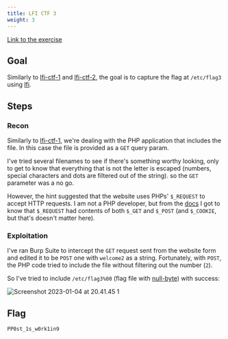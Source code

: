 ```yaml
---
title: LFI CTF 3
weight: 3
---
```


[Link to the exercise](https://tryhackme.com/room/fileinc)

## Goal

Similarly to [lfi-ctf-1](knowledge/off-sec/write-ups/thm/lfi-ctf-1.md) and [lfi-ctf-2](knowledge/off-sec/write-ups/thm/lfi-ctf-2.md), the goal is to capture the flag at `/etc/flag3` using [lfi](knowledge/off-sec/pentesting/lfi.md).

## Steps

### Recon

Similarly to [lfi-ctf-1](knowledge/off-sec/write-ups/thm/lfi-ctf-1.md), we're dealing with the PHP application that includes the file. In this case the file is provided as a `GET` query param.

I've tried several filenames to see if there's something worthy looking, only to get to know that everything that is not the letter is escaped (numbers, special characters and dots are filtered out of the string). so the `GET` parameter was a no go.

However, the hint suggested that the website uses PHPs' `$_REQUEST` to accept HTTP requests. I am not a PHP developer, but from the [docs](https://www.php.net/manual/en/reserved.variables.request.php) I got to know that `$_REQUEST` had contents of both `$_GET` and `$_POST` (and `$_COOKIE`, but that's doesn't matter here).

### Exploitation

I've ran Burp Suite to intercept the `GET` request sent from the website form and edited it to be `POST` one with `welcome2` as a string. Fortunately, with `POST`, the PHP code tried to include the file without filtering out the number (`2`).

So I've tried to include `/etc/flag3%00` (flag file with [null-byte](knowledge/off-sec/pentesting/null-byte.md)) with success:

![Screenshot 2023-01-04 at 20.41.45 1](/public/Screenshot%202023-01-04%20at%2020.41.45%201.png)

## Flag

`PP0st_1s_w0rk1in9`
